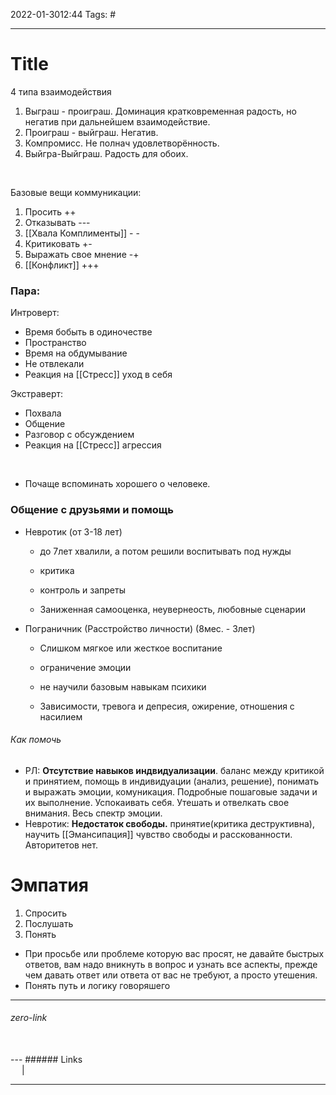 2022-01-3012:44
Tags: #

---
# Title

4 типа взаимодействия
1. Выграш - проиграш. Доминация кратковременная радость, но негатив при дальнейшем взаимодействие.
2. Проиграш - выйграш. Негатив.
3. Компромисс. Не полнач удовлетворённость.
4. Выйгра-Выйграш. Радость для обоих.
</br>

Базовые вещи коммуникации:
1. Просить ++
2. Отказывать ---
3. [[Хвала Комплименты]] - -
4. Критиковать +-
5. Выражать свое мнение -+
6. [[Конфликт]] +++


### Пара:
Интроверт:
- Время бобыть в одиночестве
- Пространство
- Время на обдумывание
- Не отвлекали
- Реакция на [[Стресс]] уход в себя

Экстраверт:
- Похвала
- Общение
- Разговор с обсуждением
- Реакция на [[Стресс]] агрессия
</br>

- Почаще вспоминать хорошего о человеке.


### Общение с друзьями и помощь
- Невротик (от 3-18 лет)
	- до 7лет хвалили, а потом решили воспитывать под нужды
	- критика
	- контроль и запреты

	- Заниженная самооценка, неувернеость, любовные сценарии
- Пограничник (Расстройство личности) (8мес. - 3лет)
	- Слишком мягкое или жесткое воспитание
	- ограничение эмоции
	- не научили базовым навыкам психики

	- Зависимости, тревога и депресия, ожирение, отношения с насилием 

###### Как помочь
- РЛ: **Отсутствие навыков индвидуализации**. баланс между критикой и принятием, помощь в индивидуации (анализ, решение), понимать и выражать эмоции, комуникация. Подробные пошаговые задачи и их выполнение. Успокаивать себя. Утешать и отвелкать свое внимания. Весь спектр эмоции.
- Невротик: **Недостаток свободы.** принятие(критика деструктивна), научить [[Эмансипация]] чувство свободы и расскованности. Авторитетов нет. 

# Эмпатия
1. Спросить
2. Послушать
3. Понять
- При просьбе или проблеме которую вас просят, не давайте быстрых ответов, вам надо вникнуть в вопрос и узнать все аспекты, прежде чем давать ответ или ответа от вас не требуют, а просто утешения.
- Понять путь и логику говоряшего 

---
###### zero-link </br>

</br>
---
###### Links </br>
 &emsp; | &emsp; 


---